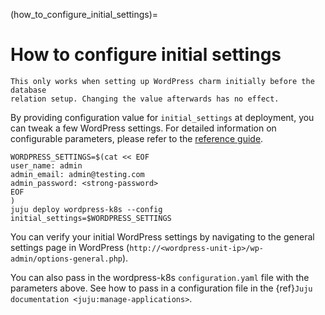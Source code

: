 (how_to_configure_initial_settings)=

# How to configure initial settings

```{note}
This only works when setting up WordPress charm initially before the database
relation setup. Changing the value afterwards has no effect.
```

By providing configuration value for `initial_settings` at deployment, you can tweak a few
WordPress settings. For detailed information on configurable parameters, please refer to the
[reference guide](reference_configurations).

```
WORDPRESS_SETTINGS=$(cat << EOF
user_name: admin
admin_email: admin@testing.com
admin_password: <strong-password>
EOF
)
juju deploy wordpress-k8s --config initial_settings=$WORDPRESS_SETTINGS
```

You can verify your initial WordPress settings by navigating to ​​the general settings page in
WordPress (`http://<wordpress-unit-ip>/wp-admin/options-general.php`).

You can also pass in the wordpress-k8s `configuration.yaml` file with the parameters above. See how
to pass in a configuration file in the
{ref}`Juju documentation <juju:manage-applications>`.